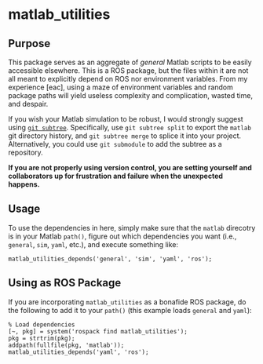 # matlab_utilities

## Purpose

This package serves as an aggregate of *general* Matlab scripts to be easily accessible elsewhere. This is a ROS package, but the files within it are not all meant to explicitly depend on ROS nor environment variables. From my experience [eac], using a maze of environment variables and random package paths will yield useless complexity and complication, wasted time, and despair.

If you wish your Matlab simulation to be robust, I would strongly suggest using [`git subtree`](https://github.com/git/git/blob/master/contrib/subtree/git-subtree.txt). Specifically, use `git subtree split` to export the `matlab` git directory history, and `git subtree merge` to splice it into your project. Alternatively, you could use `git submodule` to add the subtree as a repository.

**If you are not properly using version control, you are setting yourself and collaborators up for frustration and failure when the unexpected happens.**

## Usage

To use the dependencies in here, simply make sure that the `matlab` direcotry is in your Matlab `path()`, figure out which dependencies you want (i.e., `general`, `sim`, `yaml`, etc.), and execute something like:

	matlab_utilities_depends('general', 'sim', 'yaml', 'ros');

## Using as ROS Package

If you are incorporating `matlab_utilities` as a bonafide ROS package, do the following to add it to your `path()` (this example loads `general` and `yaml`):

	% Load dependencies
	[~, pkg] = system('rospack find matlab_utilities');
	pkg = strtrim(pkg);
	addpath(fullfile(pkg, 'matlab'));
	matlab_utilities_depends('yaml', 'ros');
